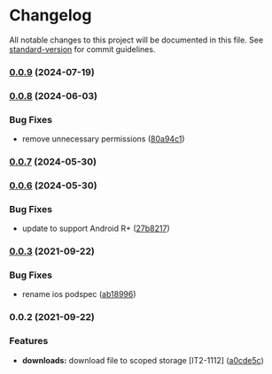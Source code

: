 # Changelog

All notable changes to this project will be documented in this file. See [standard-version](https://github.com/conventional-changelog/standard-version) for commit guidelines.

### [0.0.9](https://github.com/SimpliField/filesaver/compare/v0.0.8...v0.0.9) (2024-07-19)

### [0.0.8](https://github.com/SimpliField/filesaver/compare/v0.0.7...v0.0.8) (2024-06-03)


### Bug Fixes

* remove unnecessary permissions ([80a94c1](https://github.com/SimpliField/filesaver/commit/80a94c1d8474ad858c9fe52a98c1703a810d2440))

### [0.0.7](https://github.com/SimpliField/filesaver/compare/v0.0.6...v0.0.7) (2024-05-30)

### [0.0.6](https://github.com/SimpliField/filesaver/compare/v0.0.3...v0.0.6) (2024-05-30)


### Bug Fixes

* update to support Android R+ ([27b8217](https://github.com/SimpliField/filesaver/commit/27b82173d7adae1392e66af27dc253f40fa5a686))

### [0.0.3](https://github.com/SimpliField/filesaver/compare/v0.0.2...v0.0.3) (2021-09-22)


### Bug Fixes

* rename ios podspec ([ab18996](https://github.com/SimpliField/filesaver/commit/ab1899665db0754dbcfc5155eadc0e5a2c89db26))

### 0.0.2 (2021-09-22)


### Features

* **downloads:** download file to scoped storage [IT2-1112] ([a0cde5c](https://github.com/SimpliField/filesaver/commit/a0cde5c36b6dda6c60e85d70f49821a4fda51e25))
